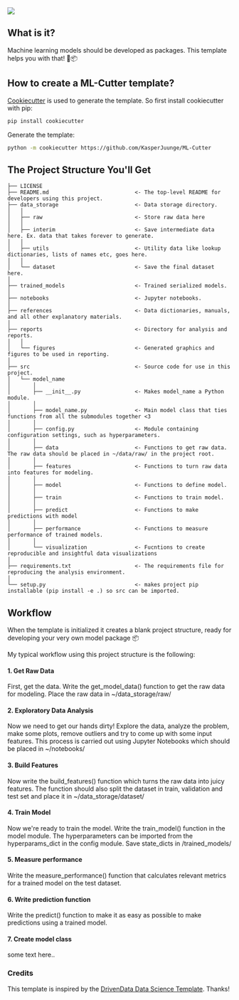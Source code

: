 <img src="https://raw.githubusercontent.com/KasperJuunge/mlcutter/main/mlcutter-color.png" align="center">

## What is it?
Machine learning models should be developed as packages. This template helps you with that! 💪📦



## How to create a ML-Cutter template?
[Cookiecutter](https://github.com/cookiecutter/cookiecutter) is used to generate the template. So first install cookiecutter with pip:

``` bash
pip install cookiecutter
```
Generate the template:
``` bash
python -m cookiecutter https://github.com/KasperJuunge/ML-Cutter
```



## The Project Structure You'll Get

```
├── LICENSE
├── README.md                           <- The top-level README for developers using this project.
├── data_storage                        <- Data storage directory.
│   │
│   ├── raw                             <- Store raw data here
│   │
│   ├── interim                         <- Save intermediate data here. Ex. data that takes forever to generate.        
│   │
│   ├── utils                           <- Utility data like lookup dictionaries, lists of names etc, goes here.
│   │
│   └── dataset                         <- Save the final dataset here. 
│
├── trained_models                      <- Trained serialized models.
│
├── notebooks                           <- Jupyter notebooks.
│
├── references                          <- Data dictionaries, manuals, and all other explanatory materials.
│
├── reports                             <- Directory for analysis and reports.
│   │
│   └── figures                         <- Generated graphics and figures to be used in reporting.
│
├── src                                 <- Source code for use in this project.
│   └── model_name
│       │
│       ├── __init__.py                 <- Makes model_name a Python module.
│       │        
│       ├── model_name.py               <- Main model class that ties functions from all the submodules together <3
│       │
│       ├── config.py                   <- Module containing configuration settings, such as hyperparameters.
│       │ 
│       ├── data                        <- Functions to get raw data. The raw data should be placed in ~/data/raw/ in the project root.
│       │
│       ├── features                    <- Functions to turn raw data into features for modeling.     
│       │
│       ├── model                       <- Functions to define model.
│       │
│       ├── train                       <- Functions to train model.
│       │
│       ├── predict                     <- Functions to make predictions with model
│       │
│       ├── performance                 <- Functions to measure performance of trained models.     
│       │
│       └── visualization               <- Fucntions to create reproducible and insightful data visualizations 
│
├── requirements.txt                    <- The requirements file for reproducing the analysis environment. 
│                                       
└── setup.py                            <- makes project pip installable (pip install -e .) so src can be imported.
```



## Workflow

When the template is initialized it creates a blank project structure, ready for developing your very own model package 📦

My typical workflow using this project structure is the following:

#### 1. Get Raw Data
First, get the data. Write the get_model_data() function to get the raw data for modeling. Place the raw data in ~/data_storage/raw/

#### 2. Exploratory Data Analysis
Now we need to get our hands dirty! Explore the data, analyze the problem, make some plots, remove outliers and try to come up with some input features. This process is carried out using Jupyter Notebooks which should be placed in ~/notebooks/

#### 3. Build Features
Now write the build_features() function which turns the raw data into juicy features. The function should also split the dataset in train, validation and test set and place it in ~/data_storage/dataset/

#### 4. Train Model
Now we're ready to train the model. Write the train_model() function in the model module. The hyperparameters can be imported from the hyperparams_dict in the config module. Save state_dicts in /trained_models/

#### 5. Measure performance
Write the measure_performance() function that calculates relevant metrics for a trained model on the test dataset.

#### 6. Write prediction function
Write the predict() function to make it as easy as possible to make predictions using a trained model.

#### 7. Create model class
some text here..

### Credits

This template is inspired by the [DrivenData Data Science Template](https://github.com/drivendata/cookiecutter-data-science). Thanks!



